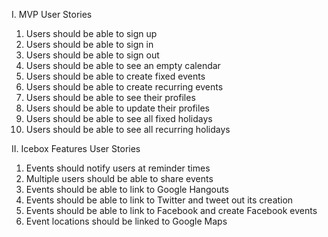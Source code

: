 I. MVP User Stories
  1. Users should be able to sign up
  2. Users should be able to sign in
  3. Users should be able to sign out
  4. Users should be able to see an empty calendar
  5. Users should be able to create fixed events
  6. Users should be able to create recurring events
  7. Users should be able to see their profiles
  8. Users should be able to update their profiles
  9. Users should be able to see all fixed holidays
  10. Users should be able to see all recurring holidays

II. Icebox Features User Stories
  1. Events should notify users at reminder times
  2. Multiple users should be able to share events
  3. Events should be able to link to Google Hangouts
  4. Events should be able to link to Twitter and tweet out its creation
  5. Events should be able to link to Facebook and create Facebook events
  6. Event locations should be linked to Google Maps